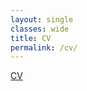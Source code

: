 ```yaml
---
layout: single
classes: wide
title: CV
permalink: /cv/
---
```

<a href="../files/derekdyalCV.pdf" target="_blank">CV</a>

